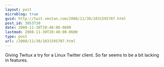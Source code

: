 ```yaml
---
layout: post
microblog: true
guid: http://twit.vmstan.com/2008/11/30/1031595707.html
post_id: 3053730
date: 2008-11-30T20:48:00-0600
lastmod: 2008-11-30T20:48:00-0600
type: post
url: /2008/11/30/1031595707.html
---
```

Giving Twitux a try for a Linux Twitter client. So far seems to be a bit lacking in features.
